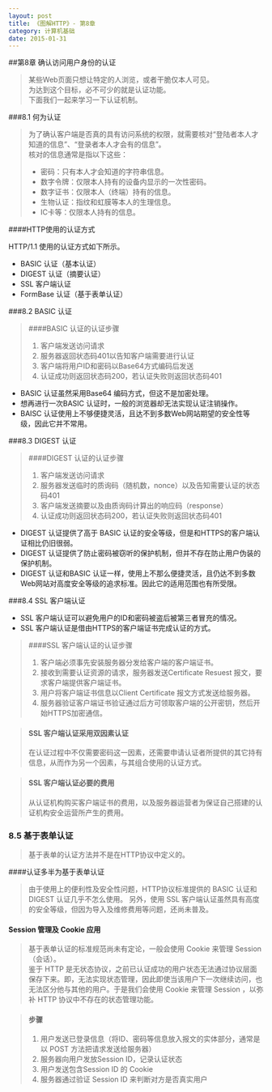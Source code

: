 ```yaml
---
layout: post
title: 《图解HTTP》- 第8章
category: 计算机基础
date: 2015-01-31
---
```



##第8章     确认访问用户身份的认证     
>某些Web页面只想让特定的人浏览，或者干脆仅本人可见。    
为达到这个目标，必不可少的就是认证功能。    
下面我们一起来学习一下认证机制。     

<!-- more -->    


###8.1 何为认证     

>为了确认客户端是否真的具有访问系统的权限，就需要核对“登陆者本人才知道的信息”、“登录者本人才会有的信息”。     
>核对的信息通常是指以下这些：     
> - 密码：只有本人才会知道的字符串信息。  
> - 数字令牌：仅限本人持有的设备内显示的一次性密码。  
> - 数字证书：仅限本人（终端）持有的信息。  
> - 生物认证：指纹和虹膜等本人的生理信息。  
> - IC卡等：仅限本人持有的信息。     

####HTTP使用的认证方式     

HTTP/1.1 使用的认证方式如下所示。      
- BASIC 认证（基本认证）   
- DIGEST 认证（摘要认证）   
- SSL 客户端认证   
- FormBase 认证（基于表单认证）     


###8.2 BASIC 认证      

>####BASIC 认证的认证步骤     
>1. 客户端发送访问请求     
>2. 服务器返回状态码401以告知客户端需要进行认证     
>3. 客户端将用户ID和密码以Base64方式编码后发送     
>4. 认证成功则返回状态码200，若认证失败则返回状态码401     

- BASIC 认证虽然采用Base64 编码方式，但这不是加密处理。     
- 想再进行一次BASIC 认证时，一般的浏览器却无法实现认证注销操作。     
- BAISC 认证使用上不够便捷灵活，且达不到多数Web网站期望的安全性等级，因此它并不常用。    

###8.3 DIGEST 认证     

>####DIGEST 认证的认证步骤     
>1. 客户端发送访问请求     
>2. 服务器发送临时的质询码（随机数，nonce）以及告知需要认证的状态码401     
>3. 客户端发送摘要以及由质询码计算出的响应码（response）     
>4. 认证成功则返回状态码200，若认证失败则返回状态码401           

- DIGEST 认证提供了高于 BASIC 认证的安全等级，但是和HTTPS的客户端认证相比仍旧很弱。     
- DIGEST 认证提供了防止密码被窃听的保护机制，但并不存在防止用户伪装的保护机制。     
- DIGEST 认证和BASIC 认证一样，使用上不那么便捷灵活，且仍达不到多数Web网站对高度安全等级的追求标准。因此它的适用范围也有所受限。     


###8.4 SSL 客户端认证     

- SSL 客户端认证可以避免用户的ID和密码被盗后被第三者冒充的情况。     
- SSL 客户端认证是借由HTTPS的客户端证书完成认证的方式。     



>####SSL 客户端认证的认证步骤     
>1. 客户端必须事先安装服务器分发给客户端的客户端证书。          
>2. 接收到需要认证资源的请求，服务器发送Certificate Resuest 报文，要求客户端提供客户端证书。     
>3. 用户将客户端证书信息以Client Certificate 报文方式发送给服务器。          
>4. 服务器验证客户端证书验证通过后方可领取客户端的公开密钥，然后开始HTTPS加密通信。    
 
 
>#### SSL 客户端认证采用双因素认证     
>在认证过程中不仅需要密码这一因素，还需要申请认证者所提供的其它持有信息，从而作为另一个因素，与其组合使用的认证方式。     


>#### SSL 客户端认证必要的费用     
>从认证机构购买客户端证书的费用，以及服务器运营者为保证自己搭建的认证机构安全运营所产生的费用。     

### 8.5 基于表单认证     

>基于表单的认证方法并不是在HTTP协议中定义的。     

####认证多半为基于表单认证    
>由于使用上的便利性及安全性问题，HTTP协议标准提供的 BASIC 认证和 DIGEST 认证几乎不怎么使用。    另外，使用 SSL 客户端认证虽然具有高度的安全等级，但因为导入及维修费用等问题，还尚未普及。    

#### Session 管理及 Cookie 应用   

>基于表单认证的标准规范尚未有定论，一般会使用 Cookie 来管理 Session （会话）。    
>鉴于 HTTP 是无状态协议，之前已认证成功的用户状态无法通过协议层面保存下来。即，无法实现状态管理，因此即使当该用户下一次继续访问，也无法区分他与其他的用户。于是我们会使用 Cookie 来管理 Session ，以弥补 HTTP 协议中不存在的状态管理功能。    

>#### 步骤   
>1. 用户发送已登录信息（将ID、密码等信息放入报文的实体部分，通常是以 POST 方法把请求发送给服务器）   
>2. 服务器向用户发放Session ID，记录认证状态    
>3. 用户发送包含Session ID 的 Cookie 
>4. 服务器通过验证 Session ID 来判断对方是否真实用户    




